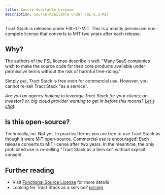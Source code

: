 ```yaml
---
title: Source-Available License
description: Source-Available under FSL-1.1-MIT
---
```


Tract Stack is released under FSL-1.1-MIT. This is a mostly permissive non-compete license that converts to MIT two years after each release.

## Why?

The authors of the [FSL](https://fsl.software/) license describe it well: "Many SaaS companies wish to make the source code for their core products available under permissive terms without the risk of harmful free-riding."

Simply put, Tract Stack is free even for commercial use. However, you cannot re-sell Tract Stack "as a service".

_Are you an agency looking to leverage Tract Stack for your clients; an investor? or, big cloud provider wanting to get in before this moons? [Let's chat](mailto:hello@tractstack.com)._

## Is this open-source?

Technically, no. Not yet. In practical terms you are free to use Tract Stack as though it were MIT open-source. Commercial use is encouraged! Each release converts to MIT license after two years. In the meantime, the only prohibited use is re-selling "Tract Stack as a Service" without explicit consent.

## Further reading

- Visit [Functional Source License](https://fsl.software/) for more details
- Looking for Tract Stack as a service? [pricing](https://tractstack.com#pricing?utm_source=docs&utm_medium=www&utm_campaign=starlight)
